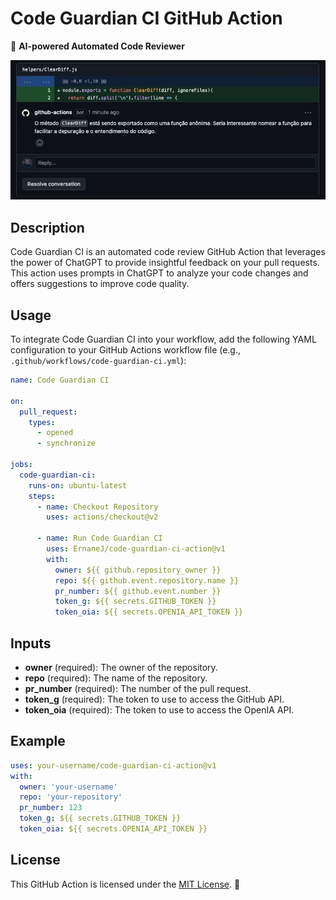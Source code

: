# Code Guardian CI GitHub Action

🤖 **AI-powered Automated Code Reviewer**

![Code Guardian CI](./assets/preview-code-guardian-ci.jpeg)

## Description

Code Guardian CI is an automated code review GitHub Action that leverages the power of ChatGPT to provide insightful feedback on your pull requests. This action uses prompts in ChatGPT to analyze your code changes and offers suggestions to improve code quality.

## Usage

To integrate Code Guardian CI into your workflow, add the following YAML configuration to your GitHub Actions workflow file (e.g., `.github/workflows/code-guardian-ci.yml`):

```yaml
name: Code Guardian CI

on:
  pull_request:
    types:
      - opened
      - synchronize

jobs:
  code-guardian-ci:
    runs-on: ubuntu-latest
    steps:
      - name: Checkout Repository
        uses: actions/checkout@v2

      - name: Run Code Guardian CI
        uses: ErnaneJ/code-guardian-ci-action@v1
        with:
          owner: ${{ github.repository_owner }}
          repo: ${{ github.event.repository.name }}
          pr_number: ${{ github.event.number }}
          token_g: ${{ secrets.GITHUB_TOKEN }}
          token_oia: ${{ secrets.OPENIA_API_TOKEN }}
```

## Inputs

- **owner** (required): The owner of the repository.
- **repo** (required): The name of the repository.
- **pr_number** (required): The number of the pull request.
- **token_g** (required): The token to use to access the GitHub API.
- **token_oia** (required): The token to use to access the OpenIA API.

## Example

```yaml
uses: your-username/code-guardian-ci-action@v1
with:
  owner: 'your-username'
  repo: 'your-repository'
  pr_number: 123
  token_g: ${{ secrets.GITHUB_TOKEN }}
  token_oia: ${{ secrets.OPENIA_API_TOKEN }}
```

## License

This GitHub Action is licensed under the [MIT License](LICENSE). 📜